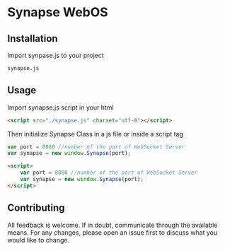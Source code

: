 # Synapse WebOS


## Installation

Import synpase.js to your project

```bash
synapse.js
```

## Usage

Import synapse.js script in your html

```html
<script src="./synapse.js" charset="utf-8"></script>
```
Then initialize Synapse Class in a js file or inside a script tag
```js
var port = 8080 //number of the port of WebSocket Server
var synapse = new window.Synapse(port);
```
```html
<script>
    var port = 8080 //number of the port of WebSocket Server
    var synapse = new window.Synapse(port);
</script>
```

## Contributing

All feedback is welcome. If in doubt, communicate through the available means. For any changes, please open an issue first to discuss what you would like to change.
